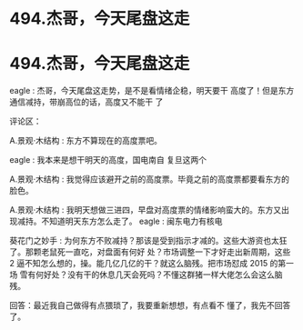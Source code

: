 # 494.杰哥，今天尾盘这走

# 494.杰哥，今天尾盘这走

eagle : 杰哥，今天尾盘这走势，是不是看情绪企稳，明天要干 高度了！但是东方通信减持，带崩高位的话，高度又不能干 了

评论区：

A.景观·木结构 : 东方不算现在的高度票吧。

eagle : 我本来是想干明天的高度，国电南自 复旦这两个

A.景观·木结构 : 我觉得应该避开之前的高度票。毕竟之前的高度票都要看东方的脸色。

A.景观·木结构 : 我明天想做三进四，早盘对高度票的情绪影响蛮大的。东方又出现减持。不知道明天东方怎么走了。 eagle : 闽东电力有核电

葵花门之妙手 : 为何东方不败减持？那该是受到指示才减的。这些大游资也太狂了。那颗老鼠死一直吃，对盘面有何好 处？市场调整一下才好走出新周期，这些 2 逼不知怎么想的，操。能几亿几亿的干？就这么脑残。把市场怼成 2015 的第一场 雪有何好处？没有干的休息几天会死吗？不懂这群猪一样大佬怎么会这么脑残。

回答：最近我自己做得有点猥琐了，我要重新想想，有点看不 懂了，我先不回答了。